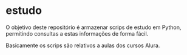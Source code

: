 # estudo

O objetivo deste repositório é armazenar scrips de estudo em Python, permitindo consultas a estas informações de forma fácil.

Basicamente os scrips são relativos a aulas dos cursos Alura.
